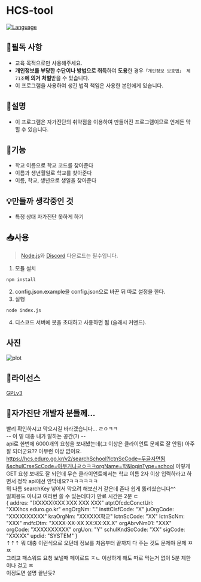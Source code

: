 # HCS-tool
[![Language](https://img.shields.io/badge/Language-Node.js-brightgreen?logo=node.js&style=flat-square)](https://nodejs.org/ko)<br>

## 📌필독 사항
 * 교육 목적으로만 사용해주세요.
 * **개인정보를 부당한 수단이나 방법으로 취득**하여 **도용**한 경우`「개인정보 보호법」 제71조`**에 의거 처벌**받을 수 있습니다.
 * 이 프로그램을 사용하여 생긴 법적 책임은 사용한 본인에게 있습니다.

## 📘설명
* 이 프로그램은 자가진단의 취약점을 이용하여 만들어진 프로그램이므로 언제든 막힐 수 있습니다.

## 📗기능
 * 학교 이름으로 학교 코드를 찾아준다
 * 이름과 생년월일로 학교를 찾아준다
 * 이름, 학교, 생년으로 생일을 찾아준다

## 💡만들까 생각중인 것
 * 특정 상대 자가진단 못하게 하기

## 📥사용
> [Node.js](https://nodejs.org/ko/)와 [Discord](https://discord.com) 다운로드는 필수입니다.
1. 모듈 설치
```
npm install
```
2. config.json.example을 config.json으로 바꾼 뒤 따로 설정을 한다.
3. 실행
```
node index.js
```
4. 디스코드 서버에 봇을 초대하고 사용하면 됨 (슬래시 커맨드).

## 사진
![plot](./directory_1/directory_2/.../directory_n/plot.png)

## 🎫라이선스
[GPLv3](https://olis.or.kr/license/Detailselect.do?lId=1072)

## 📢자가진단 개발자 분들께...
빨리 확인하시고 막으시길 바라겠습니다... ㄹㅇㅋㅋ<br> 
-- 이 밑 대충 내가 말하는 공간(?) --<br>
api로 한번에 6000개의 요청을 보내봤는데(그 이상은 클라이언트 문제로 잘 안됨) 아주 잘 되더군요?? 아무런 이상 없이요.<br>
https://hcs.eduro.go.kr/v2/searchSchool?lctnScCode=두글자면됨&schulCrseScCode=아무거나ㄹㅇㅋㅋorgName=학&loginType=school 이렇게 GET 요청 보내도 잘 되던데 무슨 클라이언트에서는 학교 이름 2자 이상 입력하라고 하면서 정작 api에선 안막네요?ㅋㅋㅋㅋㅋㅋ<br>
뭐 나름 searchKey 넣어서 막으려 해보신거 같은데 존나 쉽게 뚫리셨습니다^^<br>
일회용도 아니고 여러번 쓸 수 있는데다가 만료 시간은 2분 ㄷ<br>
{
    addres: "(XXXXX)XXX XXX XXX XXX"
    atptOfcdcConctUrl: "XXXhcs.eduro.go.kr"
    engOrgNm: "."
    insttClsfCode: "X"
    juOrgCode: "XXXXXXXXXX"
    kraOrgNm: "XXXXXX학교"
    lctnScCode: "XX"
    lctnScNm: "XXX"
    mdfcDtm: "XXXX-XX-XX XX:XX:XX.X"
    orgAbrvNm01: "XXX"
    orgCode: "XXXXXXXXXX"
    orgUon: "Y"
    schulKndScCode: "XX"
    sigCode: "XXXXX"
    updid: "SYSTEM"
}<br>
⇡⇡⇡ 뭐 대충 이런식으로 오던데 정보를 처음부터 끝까지 다 주는 것도 문제야 문제 ㅉㅉ<br>
그리고 패스워드 요청 보낼때 페이로드 ㅈㄴ 이상하게 해도 따로 막는거 없이 5분 제한이나 걸고 ㅉ<br>
이정도면 설명 끝난듯?